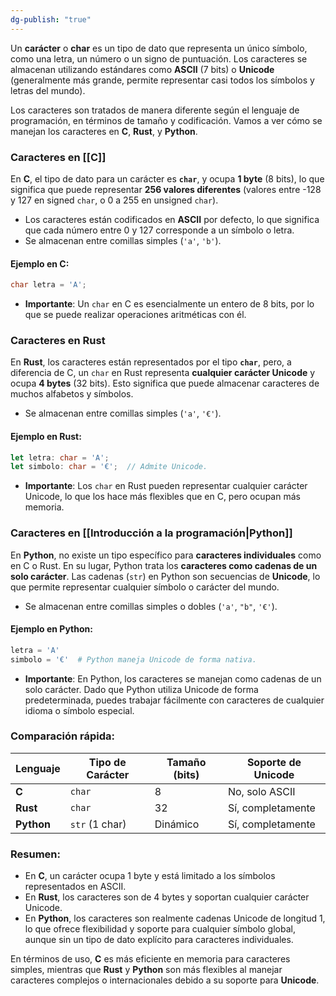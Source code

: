 ```yaml
---
dg-publish: "true"
---
```

Un **carácter** o **char** es un tipo de dato que representa un único símbolo, como una letra, un número o un signo de puntuación. Los caracteres se almacenan utilizando estándares como **ASCII** (7 bits) o **Unicode** (generalmente más grande, permite representar casi todos los símbolos y letras del mundo).

Los caracteres son tratados de manera diferente según el lenguaje de programación, en términos de tamaño y codificación. Vamos a ver cómo se manejan los caracteres en **C**, **Rust**, y **Python**.

### Caracteres en **[[C]]**

En **C**, el tipo de dato para un carácter es **`char`**, y ocupa **1 byte** (8 bits), lo que significa que puede representar **256 valores diferentes** (valores entre -128 y 127 en signed `char`, o 0 a 255 en unsigned `char`).

- Los caracteres están codificados en **ASCII** por defecto, lo que significa que cada número entre 0 y 127 corresponde a un símbolo o letra.
- Se almacenan entre comillas simples (`'a'`, `'b'`).

#### Ejemplo en C:

```C
char letra = 'A';
```

- **Importante**: Un `char` en C es esencialmente un entero de 8 bits, por lo que se puede realizar operaciones aritméticas con él.
### Caracteres en **Rust**

En **Rust**, los caracteres están representados por el tipo **`char`**, pero, a diferencia de C, un `char` en Rust representa **cualquier carácter Unicode** y ocupa **4 bytes** (32 bits). Esto significa que puede almacenar caracteres de muchos alfabetos y símbolos.

- Se almacenan entre comillas simples (`'a'`, `'€'`).

#### Ejemplo en Rust:

```rust
let letra: char = 'A';
let simbolo: char = '€';  // Admite Unicode.
```

- **Importante**: Los `char` en Rust pueden representar cualquier carácter Unicode, lo que los hace más flexibles que en C, pero ocupan más memoria.

### Caracteres en **[[Introducción a la programación|Python]]**

En **Python**, no existe un tipo específico para **caracteres individuales** como en C o Rust. En su lugar, Python trata los **caracteres como cadenas de un solo carácter**. Las cadenas (`str`) en Python son secuencias de **Unicode**, lo que permite representar cualquier símbolo o carácter del mundo.

- Se almacenan entre comillas simples o dobles (`'a'`, `"b"`, `'€'`).

#### Ejemplo en Python:

```python
letra = 'A'
simbolo = '€'  # Python maneja Unicode de forma nativa.
```

- **Importante**: En Python, los caracteres se manejan como cadenas de un solo carácter. Dado que Python utiliza Unicode de forma predeterminada, puedes trabajar fácilmente con caracteres de cualquier idioma o símbolo especial.
### Comparación rápida:

| Lenguaje   | Tipo de Carácter | Tamaño (bits) | Soporte de Unicode |
| ---------- | ---------------- | ------------- | ------------------ |
| **C**      | `char`           | 8             | No, solo ASCII     |
| **Rust**   | `char`           | 32            | Sí, completamente  |
| **Python** | `str` (1 char)   | Dinámico      | Sí, completamente  |

### Resumen:

- En **C**, un carácter ocupa 1 byte y está limitado a los símbolos representados en ASCII.
- En **Rust**, los caracteres son de 4 bytes y soportan cualquier carácter Unicode.
- En **Python**, los caracteres son realmente cadenas Unicode de longitud 1, lo que ofrece flexibilidad y soporte para cualquier símbolo global, aunque sin un tipo de dato explícito para caracteres individuales.

En términos de uso, **C** es más eficiente en memoria para caracteres simples, mientras que **Rust** y **Python** son más flexibles al manejar caracteres complejos o internacionales debido a su soporte para **Unicode**.